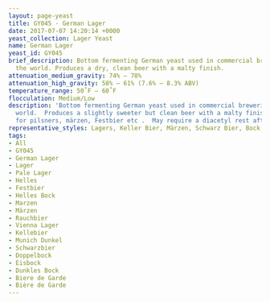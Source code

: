 ```yaml
---
layout: page-yeast
title: GY045 - German Lager
date: 2017-07-07 14:20:14 +0000
yeast_collection: Lager Yeast
name: German Lager
yeast_id: GY045
brief_description: Bottom fermenting German yeast used in commercial breweries around
  the world. Produces a dry, clean beer with a malty finish.
attenuation_medium_gravity: 74% – 78%
attenuation_high_gravity: 58% – 61% (7.6% – 8.3% ABV)
temperature_range: 50˚F – 60˚F
flocculation: Medium/Low
description: 'Bottom fermenting German yeast used in commercial breweries around the
  world.  Produces a slightly sweeter but clean beer with a malty finish.   Perfect
  for pilsners, märzen, Festbier etc .  May require a diacetyl rest after fermentation. '
representative_styles: Lagers, Keller Bier, Märzen, Schwarz Bier, Bock, Pilsner
tags:
- All
- GY045
- German Lager
- Lager
- Pale Lager
- Helles
- Festbier
- Helles Bock
- Marzen
- Märzen
- Rauchbier
- Vienna Lager
- Kellebier
- Munich Dunkel
- Schwarzbier
- Doppelbock
- Eisbock
- Dunkles Bock
- Biere de Garde
- Bière de Garde
---
```

